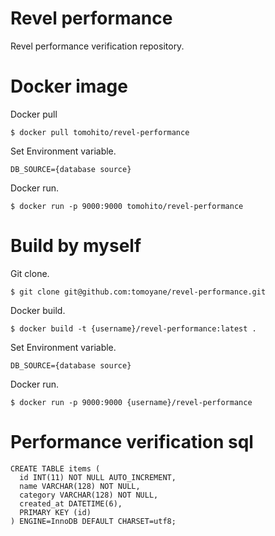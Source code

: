 # Revel performance
Revel performance verification repository.

# Docker image
Docker pull
```
$ docker pull tomohito/revel-performance
```

Set Environment variable.
```
DB_SOURCE={database source}
```

Docker run.
```
$ docker run -p 9000:9000 tomohito/revel-performance
```

# Build by myself
Git clone.
```
$ git clone git@github.com:tomoyane/revel-performance.git
```

Docker build.
```
$ docker build -t {username}/revel-performance:latest .
```

Set Environment variable.
```
DB_SOURCE={database source}
```

Docker run.
```
$ docker run -p 9000:9000 {username}/revel-performance
```

# Performance verification sql
```
CREATE TABLE items (
  id INT(11) NOT NULL AUTO_INCREMENT,
  name VARCHAR(128) NOT NULL,
  category VARCHAR(128) NOT NULL,
  created_at DATETIME(6),
  PRIMARY KEY (id)
) ENGINE=InnoDB DEFAULT CHARSET=utf8;
```
